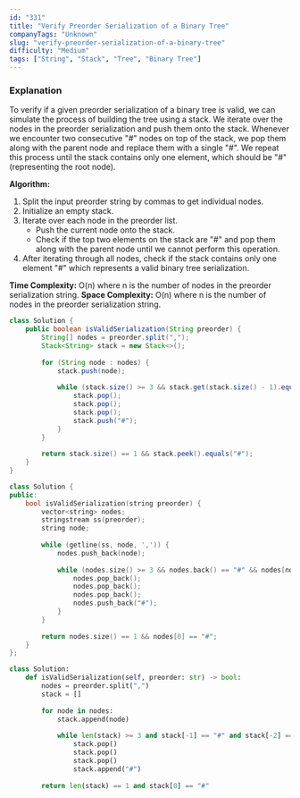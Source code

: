```yaml
---
id: "331"
title: "Verify Preorder Serialization of a Binary Tree"
companyTags: "Unknown"
slug: "verify-preorder-serialization-of-a-binary-tree"
difficulty: "Medium"
tags: ["String", "Stack", "Tree", "Binary Tree"]
---
```


### Explanation
To verify if a given preorder serialization of a binary tree is valid, we can simulate the process of building the tree using a stack. We iterate over the nodes in the preorder serialization and push them onto the stack. Whenever we encounter two consecutive "#" nodes on top of the stack, we pop them along with the parent node and replace them with a single "#". We repeat this process until the stack contains only one element, which should be "#" (representing the root node).

**Algorithm:**
1. Split the input preorder string by commas to get individual nodes.
2. Initialize an empty stack.
3. Iterate over each node in the preorder list.
   - Push the current node onto the stack.
   - Check if the top two elements on the stack are "#" and pop them along with the parent node until we cannot perform this operation.
4. After iterating through all nodes, check if the stack contains only one element "#" which represents a valid binary tree serialization.

**Time Complexity:** O(n) where n is the number of nodes in the preorder serialization string.
**Space Complexity:** O(n) where n is the number of nodes in the preorder serialization string.
```java
class Solution {
    public boolean isValidSerialization(String preorder) {
        String[] nodes = preorder.split(",");
        Stack<String> stack = new Stack<>();
        
        for (String node : nodes) {
            stack.push(node);
            
            while (stack.size() >= 3 && stack.get(stack.size() - 1).equals("#") && stack.get(stack.size() - 2).equals("#") && !stack.get(stack.size() - 3).equals("#")) {
                stack.pop();
                stack.pop();
                stack.pop();
                stack.push("#");
            }
        }
        
        return stack.size() == 1 && stack.peek().equals("#");
    }
}
```

```cpp
class Solution {
public:
    bool isValidSerialization(string preorder) {
        vector<string> nodes;
        stringstream ss(preorder);
        string node;
        
        while (getline(ss, node, ',')) {
            nodes.push_back(node);
            
            while (nodes.size() >= 3 && nodes.back() == "#" && nodes[nodes.size() - 2] == "#" && nodes[nodes.size() - 3] != "#") {
                nodes.pop_back();
                nodes.pop_back();
                nodes.pop_back();
                nodes.push_back("#");
            }
        }
        
        return nodes.size() == 1 && nodes[0] == "#";
    }
};
```

```python
class Solution:
    def isValidSerialization(self, preorder: str) -> bool:
        nodes = preorder.split(",")
        stack = []
        
        for node in nodes:
            stack.append(node)
            
            while len(stack) >= 3 and stack[-1] == "#" and stack[-2] == "#" and stack[-3] != "#":
                stack.pop()
                stack.pop()
                stack.pop()
                stack.append("#")
        
        return len(stack) == 1 and stack[0] == "#"
```